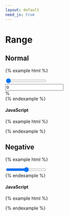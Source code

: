```yaml
---
layout: default
need_js: true
---
```


# Range

## Normal

{% example html %}
<div class="ui-row middle">
  <div class="ui-slider-wrap mr-20 js-range">
    <input type="range" max="100" min="0" value="0"/>
  </div>
  <div class="ui-icon-input" style="width: 80px">
    <input class="ui-form-control js-value" type="text" value="0" name="yourInputName"/>
    <span class="suffix">%</span>
  </div>
</div>
{% endexample %}

#### JavaScript

{% example html %}
<script>
  var Range = window.ui.Range;
  var input = document.querySelector('.js-value');
  var wrap = document.querySelector('.js-range');
  
  var range = new Range(wrap, {
    onChange: function (data) {
      input.value = data;
    }
  });
  
  input.addEventListener('change', function () {
    range.changeValue(this.value);
  })
</script>
{% endexample %}

## Negative

{% example html %}
<div class="ui-slider-wrap js-range2">
  <input type="range" max="100" min="-100" value="0"/>
</div>
{% endexample %}

#### JavaScript

{% example html %}
<script>
  var Range = window.ui.Range;
  var wrap = document.querySelector('.js-range2');
  
  new Range(wrap);
</script>
{% endexample %}
